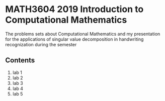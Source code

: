 # MATH3604 2019 Introduction to Computational Mathematics

The problems sets about Computational Mathematics and my presentation for the applications of singular value decomposition in handwriting recognization during the semester

## Contents
1. lab 1
2. lab 2
3. lab 3
4. lab 4
5. lab 5
